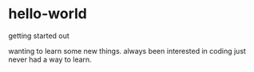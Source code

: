 # hello-world
getting started out

wanting to learn some new things. always been interested in coding just never had a way to learn.
